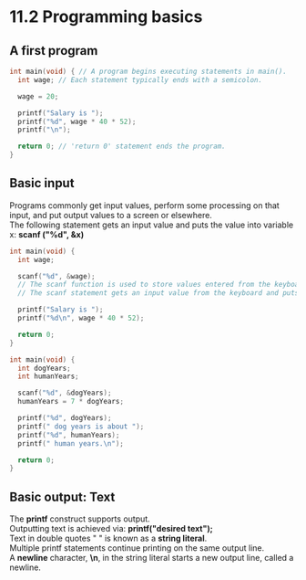 # 11.2 Programming basics

## A first program
```c
int main(void) { // A program begins executing statements in main().
  int wage; // Each statement typically ends with a semicolon.

  wage = 20;

  printf("Salary is ");
  printf("%d", wage * 40 * 52);
  printf("\n");

  return 0; // 'return 0' statement ends the program.
}
```

## Basic input
Programs commonly get input values, perform some processing on that input, and put output values to a screen or elsewhere.   
The following statement gets an input value and puts the value into variable x: **scanf ("%d", &x)**   
```c
int main(void) {
  int wage;

  scanf("%d", &wage);
  // The scanf function is used to store values entered from the keyboard in a variable.
  // The scanf statement gets an input value from the keyboard and puts that value into the wage variable.

  printf("Salary is ");
  printf("%d\n", wage * 40 * 52);

  return 0;
}
```

```c
int main(void) {
  int dogYears;
  int humanYears;

  scanf("%d", &dogYears);
  humanYears = 7 * dogYears;

  printf("%d", dogYears);
  printf(" dog years is about ");
  printf("%d", humanYears);
  printf(" human years.\n");

  return 0;
}
```

## Basic output: Text
The **printf** construct supports output.   
Outputting text is achieved via: **printf("desired text");**   
Text in double quotes " " is known as a **string literal**.   
Multiple printf statements continue printing on the same output line.   
A **newline** character, **\n**, in the string literal starts a new output line, called a newline.

